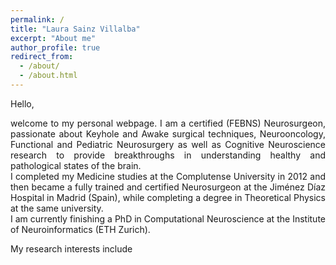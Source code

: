 ```yaml
---
permalink: /
title: "Laura Sainz Villalba" 
excerpt: "About me"
author_profile: true
redirect_from: 
  - /about/
  - /about.html
---
```

[//]: <> (Forma parte de la página principal)

Hello,

<div style="text-align: justify"> welcome to my personal webpage. I am a certified (FEBNS) Neurosurgeon, passionate about Keyhole and Awake surgical techniques, Neurooncology, Functional and Pediatric Neurosurgery as well as Cognitive Neuroscience research to provide breakthroughs in understanding healthy and pathological states of the brain. </div>
<div style="text-align: justify"> I completed my Medicine studies at the Complutense University in 2012 and then became a fully trained and certified Neurosurgeon at the Jiménez Díaz Hospital in Madrid (Spain), while completing a degree in Theoretical Physics at the same university.</div>
<div style="text-align: justify"> I am currently finishing a PhD in Computational Neuroscience at the Institute of Neuroinformatics (ETH Zurich). </div> 

My research interests include 
